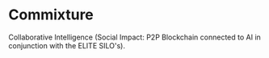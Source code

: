 # Commixture
Collaborative Intelligence (Social Impact: P2P Blockchain connected to AI in conjunction with the ELITE SILO's).
